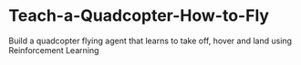 # Teach-a-Quadcopter-How-to-Fly
Build a quadcopter flying agent that learns to take off, hover and land using Reinforcement Learning
